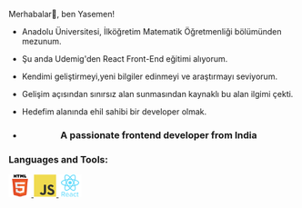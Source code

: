   Merhabalar👋, ben Yasemen!
-  Anadolu Üniversitesi, İlköğretim Matematik Öğretmenliği bölümünden mezunum.
-  Şu anda Udemig'den React Front-End eğitimi alıyorum.
-  Kendimi geliştirmeyi,yeni bilgiler edinmeyi ve araştırmayı seviyorum.
-  Gelişim açısından sınırsız alan sunmasından kaynaklı bu alan ilgimi çekti.
-  Hedefim alanında ehil sahibi bir developer olmak.

-  <h3 align="center">A passionate frontend developer from India</h3>


<p align="left">
</p>

<h3 align="left">Languages and Tools:</h3>
<p align="left"> <a href="https://www.w3.org/html/" target="_blank" rel="noreferrer"> <img src="https://raw.githubusercontent.com/devicons/devicon/master/icons/html5/html5-original-wordmark.svg" alt="html5" width="40" height="40"/> </a> <a href="https://developer.mozilla.org/en-US/docs/Web/JavaScript" target="_blank" rel="noreferrer"> <img src="https://raw.githubusercontent.com/devicons/devicon/master/icons/javascript/javascript-original.svg" alt="javascript" width="40" height="40"/> </a> <a href="https://reactjs.org/" target="_blank" rel="noreferrer"> <img src="https://raw.githubusercontent.com/devicons/devicon/master/icons/react/react-original-wordmark.svg" alt="react" width="40" height="40"/> </a> </p>

